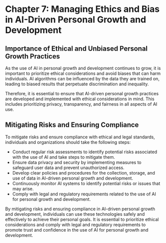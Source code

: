 Chapter 7: Managing Ethics and Bias in AI-Driven Personal Growth and Development
================================================================================

Importance of Ethical and Unbiased Personal Growth Practices
------------------------------------------------------------

As the use of AI in personal growth and development continues to grow, it is important to prioritize ethical considerations and avoid biases that can harm individuals. AI algorithms can be influenced by the data they are trained on, leading to biased results that perpetuate discrimination and inequality.

Therefore, it is essential to ensure that AI-driven personal growth practices are developed and implemented with ethical considerations in mind. This includes prioritizing privacy, transparency, and fairness in all aspects of AI use.

Mitigating Risks and Ensuring Compliance
----------------------------------------

To mitigate risks and ensure compliance with ethical and legal standards, individuals and organizations should take the following steps:

* Conduct regular risk assessments to identify potential risks associated with the use of AI and take steps to mitigate them.
* Ensure data privacy and security by implementing measures to safeguard user data and prevent unauthorized access.
* Develop clear policies and procedures for the collection, storage, and use of data in AI-driven personal growth and development.
* Continuously monitor AI systems to identify potential risks or issues that may arise.
* Comply with legal and regulatory requirements related to the use of AI for personal growth and development.

By mitigating risks and ensuring compliance in AI-driven personal growth and development, individuals can use these technologies safely and effectively to achieve their personal goals. It is essential to prioritize ethical considerations and comply with legal and regulatory requirements to promote trust and confidence in the use of AI for personal growth and development.
